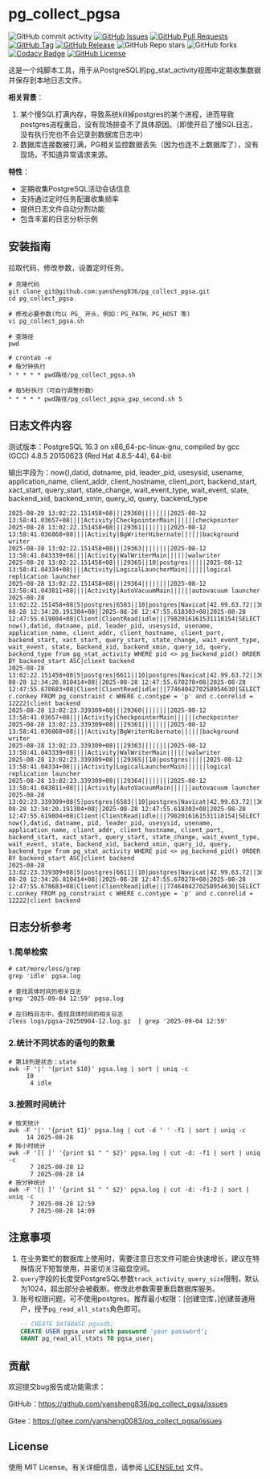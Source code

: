 # pg_collect_pgsa

![GitHub commit activity](https://img.shields.io/github/commit-activity/m/yansheng836/pg_collect_pgsa) [![GitHub Issues](https://img.shields.io/github/issues/yansheng836/pg_collect_pgsa)](https://github.com/yansheng836/pg_collect_pgsa/issues)
[![GitHub Pull Requests](https://img.shields.io/github/issues-pr/yansheng836/pg_collect_pgsa)](https://github.com/yansheng836/pg_collect_pgsa/pulls) [![GitHub Tag](https://img.shields.io/github/v/tag/yansheng836/pg_collect_pgsa)](https://github.com/yansheng836/pg_collect_pgsa/tags) [![GitHub Release](https://img.shields.io/github/v/release/yansheng836/pg_collect_pgsa)](https://github.com/yansheng836/pg_collect_pgsa/releases) ![GitHub Repo stars](https://img.shields.io/github/stars/yansheng836/pg_collect_pgsa) ![GitHub forks](https://img.shields.io/github/forks/yansheng836/pg_collect_pgsa) [![Codacy Badge](https://app.codacy.com/project/badge/Grade/4460db83948f4592ab825e8e900ec79f)](https://app.codacy.com/gh/yansheng836/pg_collect_pgsa/dashboard?utm_source=gh&utm_medium=referral&utm_content=&utm_campaign=Badge_grade) [![GitHub License](https://img.shields.io/github/license/yansheng836/pg_collect_pgsa)](https://github.com/yansheng836/pg_collect_pgsa/blob/master/LICENSE.txt)

这是一个纯脚本工具，用于从PostgreSQL的pg_stat_activity视图中定期收集数据并保存到本地日志文件。

**相关背景**：

1. 某个慢SQL打满内存，导致系统kill掉postgres的某个进程，进而导致postgres进程重启，没有现场排查不了具体原因。（即使开启了慢SQL日志，没有执行完也不会记录到数据库日志中）
2. 数据库连接数被打满，PG相关监控数据丢失（因为也连不上数据库了），没有现场，不知道异常请求来源。

**特性**：

- 定期收集PostgreSQL活动会话信息
- 支持通过定时任务配置收集频率
- 提供日志文件自动分割功能
- 包含丰富的日志分析示例

## 安装指南

拉取代码，修改参数，设置定时任务。

```shell
# 克隆代码
git clone git@github.com:yansheng836/pg_collect_pgsa.git
cd pg_collect_pgsa

# 修改必要参数(均以 PG_ 开头，例如：PG_PATH、PG_HOST 等)
vi pg_collect_pgsa.sh

# 查路径
pwd

# crontab -e
# 每分钟执行
* * * * * pwd路径/pg_collect_pgsa.sh

# 每5秒执行（可自行调整秒数）
* * * * * pwd路径/pg_collect_pgsa_gap_second.sh 5
```

## 日志文件内容

测试版本：PostgreSQL 16.3 on x86_64-pc-linux-gnu, compiled by gcc (GCC) 4.8.5 20150623 (Red Hat 4.8.5-44), 64-bit

输出字段为：now(),datid, datname, pid, leader_pid, usesysid, usename, application_name, client_addr, client_hostname, client_port, backend_start, xact_start, query_start, state_change, wait_event_type, wait_event, state, backend_xid, backend_xmin, query_id, query, backend_type

```plain
2025-08-28 13:02:22.151458+08|||29360||||||||2025-08-12 13:58:41.03657+08||||Activity|CheckpointerMain||||||checkpointer
2025-08-28 13:02:22.151458+08|||29361||||||||2025-08-12 13:58:41.036868+08||||Activity|BgWriterHibernate||||||background writer
2025-08-28 13:02:22.151458+08|||29363||||||||2025-08-12 13:58:41.043339+08||||Activity|WalWriterMain||||||walwriter
2025-08-28 13:02:22.151458+08|||29365||10|postgres|||||2025-08-12 13:58:41.04334+08||||Activity|LogicalLauncherMain||||||logical replication launcher
2025-08-28 13:02:22.151458+08|||29364||||||||2025-08-12 13:58:41.043811+08||||Activity|AutoVacuumMain||||||autovacuum launcher
2025-08-28 13:02:22.151458+08|5|postgres|6583||10|postgres|Navicat|42.99.63.72||36481|2025-08-28 12:34:20.191304+08||2025-08-28 12:47:55.618303+08|2025-08-28 12:47:55.619804+08|Client|ClientRead|idle|||7982016161531118154|SELECT now(),datid, datname, pid, leader_pid, usesysid, usename, application_name, client_addr, client_hostname, client_port, backend_start, xact_start, query_start, state_change, wait_event_type, wait_event, state, backend_xid, backend_xmin, query_id, query, backend_type from pg_stat_activity WHERE pid <> pg_backend_pid() ORDER BY backend_start ASC|client backend
2025-08-28 13:02:22.151458+08|5|postgres|6611||10|postgres|Navicat|42.99.63.72||36773|2025-08-28 12:34:26.810414+08||2025-08-28 12:47:55.670278+08|2025-08-28 12:47:55.670683+08|Client|ClientRead|idle|||7746404270258954630|SELECT c.conkey FROM pg_constraint c WHERE c.contype = 'p' and c.conrelid = 12222|client backend
2025-08-28 13:02:23.339309+08|||29360||||||||2025-08-12 13:58:41.03657+08||||Activity|CheckpointerMain||||||checkpointer
2025-08-28 13:02:23.339309+08|||29361||||||||2025-08-12 13:58:41.036868+08||||Activity|BgWriterHibernate||||||background writer
2025-08-28 13:02:23.339309+08|||29363||||||||2025-08-12 13:58:41.043339+08||||Activity|WalWriterMain||||||walwriter
2025-08-28 13:02:23.339309+08|||29365||10|postgres|||||2025-08-12 13:58:41.04334+08||||Activity|LogicalLauncherMain||||||logical replication launcher
2025-08-28 13:02:23.339309+08|||29364||||||||2025-08-12 13:58:41.043811+08||||Activity|AutoVacuumMain||||||autovacuum launcher
2025-08-28 13:02:23.339309+08|5|postgres|6583||10|postgres|Navicat|42.99.63.72||36481|2025-08-28 12:34:20.191304+08||2025-08-28 12:47:55.618303+08|2025-08-28 12:47:55.619804+08|Client|ClientRead|idle|||7982016161531118154|SELECT now(),datid, datname, pid, leader_pid, usesysid, usename, application_name, client_addr, client_hostname, client_port, backend_start, xact_start, query_start, state_change, wait_event_type, wait_event, state, backend_xid, backend_xmin, query_id, query, backend_type from pg_stat_activity WHERE pid <> pg_backend_pid() ORDER BY backend_start ASC|client backend
2025-08-28 13:02:23.339309+08|5|postgres|6611||10|postgres|Navicat|42.99.63.72||36773|2025-08-28 12:34:26.810414+08||2025-08-28 12:47:55.670278+08|2025-08-28 12:47:55.670683+08|Client|ClientRead|idle|||7746404270258954630|SELECT c.conkey FROM pg_constraint c WHERE c.contype = 'p' and c.conrelid = 12222|client backend
```

## 日志分析参考

### 1.简单检索

```shell
# cat/more/less/grep 
grep 'idle' pgsa.log

# 查找具体时间的相关日志
grep '2025-09-04 12:59' pgsa.log

# 在归档日志中，查找具体时间的相关日志
zless logs/pgsa-20250904-12.log.gz  | grep '2025-09-04 12:59'
```

### 2.统计不同状态的语句的数量

```shell
# 第18列是状态：state
awk -F '|' '{print $18}' pgsa.log | sort | uniq -c
     10 
      4 idle
```

### 3.按照时间统计

```shell
# 按天统计
awk -F '|' '{print $1}' pgsa.log | cut -d ' ' -f1 | sort | uniq -c
     14 2025-08-28
# 按小时统计
awk -F '[| ]' '{print $1 " " $2}' pgsa.log | cut -d: -f1 | sort | uniq -c
      7 2025-08-28 12
      7 2025-08-28 14
# 按分钟统计
awk -F '[| ]' '{print $1 " " $2}' pgsa.log | cut -d: -f1-2 | sort | uniq -c
      7 2025-08-28 12:59
      7 2025-08-28 14:09
```

## 注意事项

1. 在业务繁忙的数据库上使用时，需要注意日志文件可能会快速增长，建议在特殊情况下短暂使用，并密切关注磁盘空间。
2. `query`字段的长度受PostgreSQL参数`track_activity_query_size`限制，默认为1024，超出部分会被截断。修改此参数需要重启数据库服务。
3. 账号权限问题，可不使用postgres。推荐最小权限：[创建空库，]创建普通用户，授予`pg_read_all_stats`角色即可。
      ```sql
      -- CREATE DATABASE pgsadb;
      CREATE USER pgsa_user with password 'your password';
      GRANT pg_read_all_stats TO pgsa_user;
      ```

## 贡献

欢迎提交bug报告或功能需求：

GitHub：<https://github.com/yansheng836/pg_collect_pgsa/issues>

Gitee：<https://gitee.com/yansheng0083/pg_collect_pgsa/issues>

## License

使用 MIT License。有关详细信息，请参阅 [LICENSE.txt](./LICENSE.txt) 文件。
